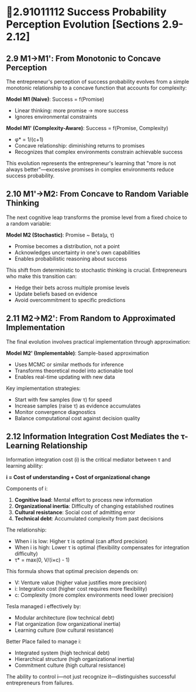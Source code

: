 # 🐅2.91011112 Success Probability Perception Evolution [Sections 2.9-2.12]

## 2.9 M1→M1': From Monotonic to Concave Perception

The entrepreneur's perception of success probability evolves from a simple monotonic relationship to a concave function that accounts for complexity:

**Model M1 (Naive)**: Success = f(Promise)
- Linear thinking: more promise → more success
- Ignores environmental constraints

**Model M1' (Complexity-Aware)**: Success = f(Promise, Complexity)
- φ* = 1/(c+1)
- Concave relationship: diminishing returns to promises
- Recognizes that complex environments constrain achievable success

This evolution represents the entrepreneur's learning that "more is not always better"—excessive promises in complex environments reduce success probability.

## 2.10 M1'→M2: From Concave to Random Variable Thinking

The next cognitive leap transforms the promise level from a fixed choice to a random variable:

**Model M2 (Stochastic)**: Promise ~ Beta(μ, τ)
- Promise becomes a distribution, not a point
- Acknowledges uncertainty in one's own capabilities
- Enables probabilistic reasoning about success

This shift from deterministic to stochastic thinking is crucial. Entrepreneurs who make this transition can:
- Hedge their bets across multiple promise levels
- Update beliefs based on evidence
- Avoid overcommitment to specific predictions

## 2.11 M2→M2': From Random to Approximated Implementation

The final evolution involves practical implementation through approximation:

**Model M2' (Implementable)**: Sample-based approximation
- Uses MCMC or similar methods for inference
- Transforms theoretical model into actionable tool
- Enables real-time updating with new data

Key implementation strategies:
- Start with few samples (low τ) for speed
- Increase samples (raise τ) as evidence accumulates
- Monitor convergence diagnostics
- Balance computational cost against decision quality

## 2.12 Information Integration Cost Mediates the τ-Learning Relationship

Information integration cost (i) is the critical mediator between τ and learning ability:

**i = Cost of understanding + Cost of organizational change**

Components of i:
1. **Cognitive load**: Mental effort to process new information
2. **Organizational inertia**: Difficulty of changing established routines
3. **Cultural resistance**: Social cost of admitting error
4. **Technical debt**: Accumulated complexity from past decisions

The relationship:
- When i is low: Higher τ is optimal (can afford precision)
- When i is high: Lower τ is optimal (flexibility compensates for integration difficulty)
- τ* = max(0, V/(i×c) - 1)

This formula shows that optimal precision depends on:
- V: Venture value (higher value justifies more precision)
- i: Integration cost (higher cost requires more flexibility)  
- c: Complexity (more complex environments need lower precision)

Tesla managed i effectively by:
- Modular architecture (low technical debt)
- Flat organization (low organizational inertia)
- Learning culture (low cultural resistance)

Better Place failed to manage i:
- Integrated system (high technical debt)
- Hierarchical structure (high organizational inertia)
- Commitment culture (high cultural resistance)

The ability to control i—not just recognize it—distinguishes successful entrepreneurs from failures.
